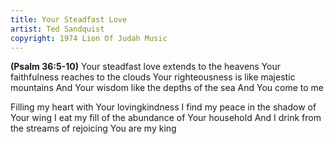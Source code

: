```yaml
---
title: Your Steadfast Love
artist: Ted Sandquist
copyright: 1974 Lion Of Judah Music
---
```


<strong>(Psalm 36:5-10)</strong>
Your steadfast love extends to the heavens
Your faithfulness reaches to the clouds
Your righteousness is like majestic mountains
And Your wisdom like the depths of the sea
And You come to me

Filling my heart with Your lovingkindness
I find my peace in the shadow of Your wing
I eat my fill of the abundance of Your household
And I drink from the streams of rejoicing
You are my king





